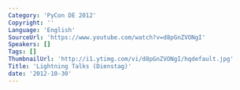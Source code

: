 ```yaml
---
Category: 'PyCon DE 2012'
Copyright: ''
Language: 'English'
SourceUrl: 'https://www.youtube.com/watch?v=d8pGnZVONgI'
Speakers: []
Tags: []
ThumbnailUrl: 'http://i1.ytimg.com/vi/d8pGnZVONgI/hqdefault.jpg'
Title: 'Lightning Talks (Dienstag)'
date: '2012-10-30'
---
```


